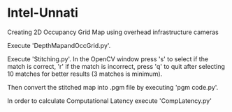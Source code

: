# Intel-Unnati
Creating 2D Occupancy Grid Map using overhead infrastructure cameras

Execute 'DepthMapandOccGrid.py'.

Execute 'Stitching.py'. In the OpenCV window press 's' to select if the match is correct, 'r' if the match is incorrect, press 'q' to quit after selecting 10 matches for better results (3 matches is minimum).

Then convert the stitched map into .pgm file by executing 'pgm code.py'.

In order to calculate Computational Latency execute 'CompLatency.py'
